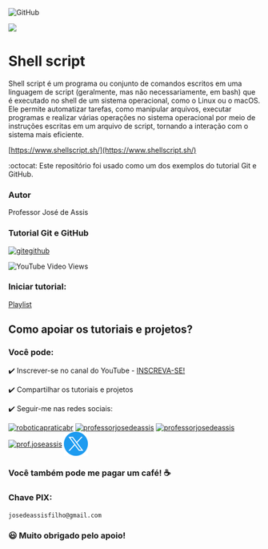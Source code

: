 ![GitHub](https://img.shields.io/github/license/professorjosedeassis/shellscript)

![](https://github.com/professorjosedeassis/shellscript/blob/master/bash.png?raw=true)
# Shell script
Shell script é um programa ou conjunto de comandos escritos em uma linguagem de script (geralmente, mas não necessariamente, em bash) que é executado no shell de um sistema operacional, como o Linux ou o macOS. Ele permite automatizar tarefas, como manipular arquivos, executar programas e realizar várias operações no sistema operacional por meio de instruções escritas em um arquivo de script, tornando a interação com o sistema mais eficiente.

[https://www.shellscript.sh/](https://www.shellscript.sh/)

:octocat: Este repositório foi usado como um dos exemplos do tutorial Git e GitHub.
### Autor
Professor José de Assis
### Tutorial Git e GitHub
[![gitegithub](https://img.youtube.com/vi/FF1f4bKYhoo/0.jpg)](https://www.youtube.com/playlist?list=PLbEOwbQR9lqzK14I7OOeREEIE4k6rjgIj "Assistir no YouTube")

![YouTube Video Views](https://img.shields.io/youtube/views/FF1f4bKYhoo?style=social)
### Iniciar tutorial:
[Playlist](https://www.youtube.com/playlist?list=PLbEOwbQR9lqzK14I7OOeREEIE4k6rjgIj)
## Como apoiar os tutoriais e projetos?
### Você pode:
:heavy_check_mark: Inscrever-se no canal do YouTube - [INSCREVA-SE!](https://www.youtube.com/c/RoboticapraticaBr/?sub_confirmation=1)

:heavy_check_mark: Compartilhar os tutoriais e projetos

:heavy_check_mark: Seguir-me nas redes sociais:
<p align="left">
<a href="https://www.youtube.com/c/roboticapraticabr" target="blank"><img align="center" src="https://github.com/professorjosedeassis/joseassis/blob/main/img/youtube.png" alt="roboticapraticabr" height="48" width="48" /></a>
<a href="https://linkedin.com/in/professorjosedeassis" target="blank"><img align="center" src="https://github.com/professorjosedeassis/joseassis/blob/main/img/linkedin.png" alt="professorjosedeassis" height="48" width="48" /></a>
<a href="https://fb.com/professorjosedeassis" target="blank"><img align="center" src="https://github.com/professorjosedeassis/joseassis/blob/main/img/facebook.png" alt="professorjosedeassis" height="48" width="48" /></a>
<a href="https://instagram.com/prof.joseassis" target="blank"><img align="center" src="https://github.com/professorjosedeassis/joseassis/blob/main/img/instagram.png" alt="prof.joseassis" height="48" width="48" /></a>
<a href="https://twitter.com/joseassis" target="blank"><img align="center" src="https://github.com/professorjosedeassis/joseassis/blob/main/img/twitter.png" alt="joseassis" height="48" width="48" /></a>
</p>

### Você também pode me pagar um café! ☕

### Chave PIX:
` josedeassisfilho@gmail.com `

### :smiley: Muito obrigado pelo apoio!

